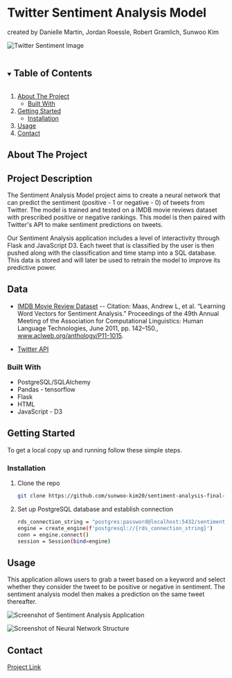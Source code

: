 # Twitter Sentiment Analysis Model

created by Danielle Martin, Jordan Roessle, Robert Gramlich, Sunwoo Kim

![Twitter Sentiment Image](https://miro.medium.com/max/1400/1*0P55fknrgWKxG0gfwAGCvw.png)

<!-- TABLE OF CONTENTS -->
<details open="open">
  <summary><h2 style="display: inline-block">Table of Contents</h2></summary>
  <ol>
    <li>
      <a href="#about-the-project">About The Project</a>
      <ul>
        <li><a href="#built-with">Built With</a></li>
      </ul>
    </li>
    <li>
      <a href="#getting-started">Getting Started</a>
      <ul>
        <li><a href="#installation">Installation</a></li>
      </ul>
    </li>
    <li><a href="#usage">Usage</a></li>
    <li><a href="#contact">Contact</a></li>
  </ol>
</details>



<!-- ABOUT THE PROJECT -->
## About The Project

## Project Description

The Sentiment Analysis Model project aims to create a neural network that can predict the sentiment (positive - 1 or negative - 0) of tweets from Twitter. The model is trained and tested on a IMDB movie reviews dataset with prescribed positive or negative rankings. This model is then paired with Twitter's API to make sentiment predictions on tweets. 

Our Sentiment Analysis application includes a level of interactivity through Flask and JavaScript D3. Each tweet that is classified by the user is then pushed along with the classification and time stamp into a SQL database. This data is stored and will later be used to retrain the model to improve its predictive power.



## Data

* [IMDB Movie Review Dataset](http://ai.stanford.edu/~amaas/data/sentiment/) -- Citation: Maas, Andrew L, et al. “Learning Word Vectors for Sentiment Analysis.” Proceedings of the 49th Annual Meeting of the Association for Computational Linguistics: Human Language Technologies, June 2011, pp. 142–150., www.aclweb.org/anthology/P11-1015. 

* [Twitter API](https://developer.twitter.com/en/docs)

### Built With

* PostgreSQL/SQLAlchemy
* Pandas - tensorflow
* Flask
* HTML
* JavaScript - D3

<!-- GETTING STARTED -->
## Getting Started

To get a local copy up and running follow these simple steps.

### Installation

1. Clone the repo
   ```sh
   git clone https://github.com/sunwoo-kim20/sentiment-analysis-final-project.git
   ```
2. Set up PostgreSQL database and establish connection 
   ```sh
   rds_connection_string = "postgres:password@localhost:5432/sentiment_db"
   engine = create_engine(f'postgresql://{rds_connection_string}')
   conn = engine.connect()
   session = Session(bind=engine)
   ```



<!-- USAGE EXAMPLES -->
## Usage

This application allows users to grab a tweet based on a keyword and select whether they consider the tweet to be positive or negative in sentiment. The sentiment analysis model then makes a prediction on the same tweet thereafter. 

![Screenshot of Sentiment Analysis Application]()


![Screenshot of Neural Network Structure]()



<!-- CONTACT -->
## Contact


[Project Link](https://github.com/sunwoo-kim20/sentiment-analysis-final-project)


